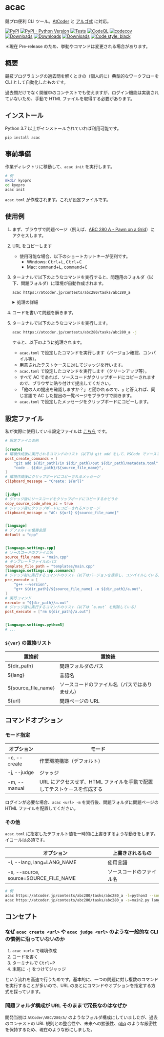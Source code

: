 # acac

競プロ便利 CLI ツール。[AtCoder](https://atcoder.jp/) と [アルゴ式](https://algo-method.com/) に対応。

[![PyPI](https://img.shields.io/pypi/v/acac)](https://pypi.python.org/pypi/acac)
[![PyPI - Python Version](https://img.shields.io/pypi/pyversions/acac)](https://pypi.python.org/pypi/acac)
[![Tests](https://github.com/seijinrosen/acac/actions/workflows/tests.yml/badge.svg)](https://github.com/seijinrosen/acac/actions/workflows/tests.yml)
[![CodeQL](https://github.com/seijinrosen/acac/actions/workflows/codeql.yml/badge.svg)](https://github.com/seijinrosen/acac/actions/workflows/codeql.yml)
[![codecov](https://codecov.io/gh/seijinrosen/acac/branch/main/graph/badge.svg)](https://codecov.io/gh/seijinrosen/acac)
[![Downloads](https://pepy.tech/badge/acac)](https://pepy.tech/project/acac)
[![Downloads](https://pepy.tech/badge/acac/month)](https://pepy.tech/project/acac)
[![Downloads](https://pepy.tech/badge/acac/week)](https://pepy.tech/project/acac)
[![Code style: black](https://img.shields.io/badge/code%20style-black-000000.svg)](https://github.com/psf/black)

＊現在 Pre-release のため、挙動やコマンドは変更される場合があります。

## 概要

競技プログラミングの過去問を解くときの（個人的に）典型的なワークフローを CLI として自動化したものです。

過去問だけでなく開催中のコンテストでも使えますが、ログイン機能は実装されていないため、手動で HTML ファイルを取得する必要があります。

## インストール

Python 3.7 以上がインストールされていれば利用可能です。

```sh
pip install acac
```

## 事前準備

作業ディレクトリに移動して、`acac init` を実行します。

```sh
# 例
mkdir kyopro
cd kyopro
acac init
```

`acac.toml` が作成されます。これが設定ファイルです。

## 使用例

1. まず、ブラウザで問題ページ（例えば、[ABC 280 A - Pawn on a Grid](https://atcoder.jp/contests/abc280/tasks/abc280_a)）にアクセスします。

1. URL をコピーします

   - 使用可能な場合、以下のショートカットキーが便利です。
     - Windows: <kbd>Ctrl</kbd>+<kbd>L</kbd>, <kbd>Ctrl</kbd>+<kbd>C</kbd>
     - Mac: <kbd>command</kbd>+<kbd>L</kbd>, <kbd>command</kbd>+<kbd>C</kbd>

1. ターミナルで以下のようなコマンドを実行すると、問題用のフォルダ（以下、問題フォルダ）に環境が自動作成されます。

   ```sh
   acac https://atcoder.jp/contests/abc280/tasks/abc280_a
   ```

   <details><summary>処理の詳細</summary>

   - 問題フォルダを作成します。
   - ソースコードのテンプレートファイルが用意されていれば、そのファイルをコピーします。そうでなければ、ソースコード用の空ファイルを作成します。
   - （`cache.html` が無ければ）問題ページにアクセスし、HTML ファイルを `cache.html` として保存します。
   - `metadata.toml` を作成します。
     - 問題ページのタイトルと URL が格納されます。
   - 問題ページ中からテストケースのサンプルを抽出し、テキストファイルとして保存します。
   - `acac.toml` で設定したコマンドを実行します。
   - `acac.toml` で設定したメッセージをクリップボードにコピーします。
     - 私は Git のコミットメッセージを設定しています。

   </details>

1. コードを書いて問題を解きます。

1. ターミナルで以下のようなコマンドを実行します。

   ```sh
   acac https://atcoder.jp/contests/abc280/tasks/abc280_a -j
   ```

   すると、以下のように処理されます。

   - `acac.toml` で設定したコマンドを実行します（バージョン確認、コンパイル等）。
   - 用意されたテストケースに対してジャッジを行います。
   - `acac.toml` で設定したコマンドを実行します（クリーンアップ等）。
   - すべて AC であれば、ソースコードがクリップボードにコピーされますので、ブラウザに貼り付けて提出してください。
   - 「他の人の提出を確認しますか？」と聞かれるので、`y` と答えれば、同じ言語で AC した提出の一覧ページをブラウザで開きます。
   - `acac.toml` で設定したメッセージをクリップボードにコピーします。

## 設定ファイル

私が実際に使用している設定ファイルは [こちら](https://github.com/seijinrosen/kyopro/blob/main/acac.toml) です。

```toml
# 設定ファイルの例

[create]
# 環境作成後に実行されるコマンドのリスト（以下は git add をして、VSCode でソースコード用のファイルを開いている）
post_create_commands = [
    "git add ${dir_path}/in ${dir_path}/out ${dir_path}/metadata.toml",
    "code . ${dir_path}/${source_file_name}",
]
# 環境作成後にクリップボードにコピーされるメッセージ
clipboard_message = "Create: ${url}"


[judge]
# ジャッジ後にソースコードをクリップボードにコピーするかどうか
copy_source_code_when_ac = true
# ジャッジ後にクリップボードにコピーされるメッセージ
clipboard_message = "AC: ${url} ${source_file_name}"


[language]
# デフォルトの使用言語
default = "cpp"


[language.settings.cpp]
# ソースコードのファイル名
source_file_name = "main.cpp"
# テンプレートファイルのパス
template_file_path = "templates/main.cpp"
[language.settings.cpp.commands]
# ジャッジ前に実行するコマンドのリスト（以下はバージョンを表示し、コンパイルしている）
pre_execute = [
    "g++ --version",
    "g++ ${dir_path}/${source_file_name} -o ${dir_path}/a.out",
]
# 実行コマンド
execute = "${dir_path}/a.out"
# ジャッジ後に実行するコマンドのリスト（以下は `a.out` を削除している）
post_execute = ["rm ${dir_path}/a.out"]


[language.settings.python3]
# ...
```

### `${var}` の置換リスト

| 置換前              | 置換後                                         |
| ------------------- | ---------------------------------------------- |
| ${dir_path}         | 問題フォルダのパス                             |
| ${lang}             | 言語名                                         |
| ${source_file_name} | ソースコードのファイル名（パスではありません） |
| ${url}              | 問題ページの URL                               |

## コマンドオプション

### モード指定

| オプション   | モード                                                                  |
| ------------ | ----------------------------------------------------------------------- |
| -c, --create | 作業環境構築（デフォルト）                                              |
| -j, --judge  | ジャッジ                                                                |
| -m, --manual | URL にアクセスせず、HTML ファイルを手動で配置してテストケースを作成する |

ログインが必要な場合、`acac <url> -m` を実行後、問題フォルダに問題ページの HTML ファイルを配置してください。

### その他

`acac.toml` に指定したデフォルト値を一時的に上書きするような動きをします。イコールは必須です。

| オプション                            | 上書きされるもの         |
| ------------------------------------- | ------------------------ |
| -l, --lang, lang=LANG_NAME            | 使用言語                 |
| -s, --source, source=SOURCE_FILE_NAME | ソースコードのファイル名 |

```sh
# 例
acac https://atcoder.jp/contests/abc280/tasks/abc280_a -l=python3 --source=main2.py
acac https://atcoder.jp/contests/abc280/tasks/abc280_a -s=main2.py lang=python3 --judge
```

## コンセプト

### なぜ `acac create <url>` や `acac judge <url>` のような一般的な CLI の慣例に沿っていないのか

1. `acac <url>` で環境作成
1. コードを書く
1. ターミナルで <kbd>Ctrl</kbd>+<kbd>P</kbd>
1. 末尾に `-j` をつけてジャッジ

という流れを高速で行うためです。基本的に、一つの問題に対し複数のコマンドを実行することが多いので、URL のあとにコマンドやオプションを指定する方式を採っています。

### 問題フォルダ構成が URL そのままで冗長なのはなぜか

開発当初は `AtCoder/ABC/280/A/` のようなフォルダ構成にしていましたが、過去のコンテストの URL 規則との整合性や、未来への拡張性、[ghq](https://github.com/x-motemen/ghq) のような厳密性を保持するため、現在のような形にしました。
